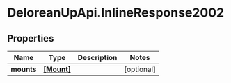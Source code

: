 # DeloreanUpApi.InlineResponse2002

## Properties
Name | Type | Description | Notes
------------ | ------------- | ------------- | -------------
**mounts** | [**[Mount]**](Mount.md) |  | [optional] 


